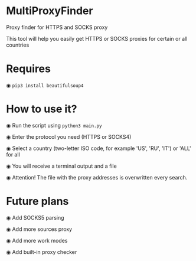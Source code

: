 # MultiProxyFinder
Proxy finder for HTTPS and SOCKS proxy

This tool will help you easily get HTTPS or SOCKS proxies for certain or all countries

# Requires
◉ <code>pip3 install beautifulsoup4</code>

# How to use it?
◉ Run the script using <code>python3 main.py</code>

◉ Enter the protocol you need (HTTPS or SOCKS4)

◉ Select a country (two-letter ISO code, for example 'US', 'RU', 'IT') or 'ALL' for all

◉ You will receive a terminal output and a file

◉ Attention! The file with the proxy addresses is overwritten every search.

# Future plans

◉ Add SOCKS5 parsing

◉ Add more sources proxy

◉ Add more work modes

◉ Add built-in proxy checker
